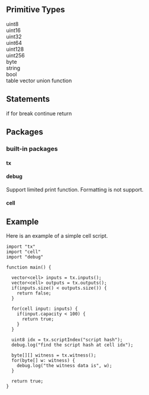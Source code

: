 ## Primitive Types

uint8  
uint16  
uint32  
uint64  
uint128  
uint256  
byte  
string   
bool  
table
vector
union
function

## Statements

if
for
break
continue
return

## Packages

### built-in packages

#### tx

#### debug

Support limited print function. Formatting is not support.

#### cell

## Example

Here is an example of a simple cell script.
```
import "tx"
import "cell"
import "debug"

function main() {

  vector<cell> inputs = tx.inputs();
  vector<cell> outputs = tx.outputs();
  if(inputs.size() < outputs.size()) {
    return false;
  }

  for(cell input: inputs) {
    if(input.capacity < 100) {
      return true;
    }
  }

  uint8 idx = tx.scriptIndex("script hash");
  debug.log("find the script hash at cell idx");

  byte[][] witness = tx.witness();
  for(byte[] w: witness) {
    debug.log("the witness data is", w);
  }
  
  return true;
}
```
